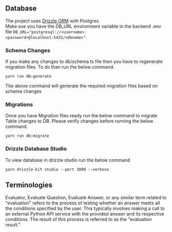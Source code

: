 ## Database
The project uses [Drizzle ORM](https://orm.drizzle.team/) with Postgres.  
Make sue you have the DB_URL environment variable in the backend .env file
`DB_URL="postgresql://<username>:<password>@localhost:5432/<dbname>"`. 

### Schema Changes
If you make any changes to db/schema.ts file then you have to regenerate migration files. To do than run the below command.
```
yarn run db:generate
```
The above command will generate the required migration files based on schema changes

### Migrations
Once you have Migration files ready run the below command to migrate Table changes to DB. Please verify changes before running the below command.
```
yarn run db:migrate
```
### Drizzle Database Studio
To view database in drizzle studio run the below command
```
yarn drizzle-kit studio --port 3000 --verbose
```

## Terminologies
Evaluator, Evaluate Question, Evaluate Answer, or any similar term related to "evaluation" refers to the process of testing whether an answer meets all the conditions specified by the user. This typically involves making a call to an external Python API service with the provided answer and its respective conditions. The result of this process is referred to as the "evaluation result."    